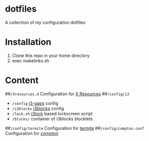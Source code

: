 # dotfiles
A collection of my configuration dotfiles
# Installation
1. Clone this repo in your home directory
2. exec makelinks.sh

# Content
##`/Xresources.d`
Configuration for [X Resources](https://wiki.archlinux.org/index.php/X_resources)
##`/config/i3`
* `/config` [i3-gaps](https://github.com/Airblader/i3) config
* `/i3blocks` [i3blocks](https://github.com/vivien/i3blocks) config
* `/lock.sh` [i3lock](https://github.com/i3/i3lock) based lockscreen script
* `/blocks/` container of i3blocks blocklets

##`/config/termite`
Configuration for [termite](https://github.com/thestinger/termite)
##`/config/compton.conf`
Configuration for [compton](https://github.com/chjj/compton)
